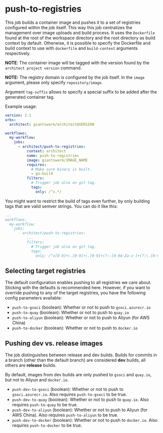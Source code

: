 # push-to-registries

This job builds a container image and pushes it to a set of registries configured within the job itself.
This way this job centralizes the management over image uploads and build process.
It uses the `Dockerfile` found at the root of the workspace directory and the root directory as
build context by default.
Otherwise, it is possible to specify the Dockerfile and build context to use with `dockerfile` and `build-context` arguments respectively.

**NOTE**: The container image will be tagged with the version found by the `architect project version` command.

**NOTE:** The registry domain is configured by the job itself. In the `image` argument, please only specify `repository/image`.

Argument `tag-suffix` allows to specify a special suffix to be added after the generated container tag.

Example usage:

```yaml
version: 2.1
orbs:
  architect: giantswarm/architect@VERSION

workflows:
  my-workflow:
    jobs:
      - architect/push-to-registries:
          context: architect
          name: push-to-registries
          image: giantswarm/IMAGE_NAME
          requires:
            # Make sure binary is built.
            - go-build
          filters:
            # Trigger job also on git tag.
            tags:
              only: /^v.*/
```

You might want to restrict the build of tags even further, by only building tags that are valid semver strings.
You can do it like this:

```yaml
...
workflows:
  my-workflow:
    jobs:
      - architect/push-to-registries:
          ...
          filters:
            # Trigger job also on git tag.
            tags:
              only: /^v[0-9]+\.[0-9]+\.[0-9]+(?:-[0-9A-Za-z-]+(?:\.[0-9A-Za-z-]+)*)?(?:\+[0-9A-Za-z-]+)?$/
```

## Selecting target registries

The default configuration enables pushing to all registries we care about. Sticking with the defaults is recommended here. However, if you want to override pushing to any of the target registries, you have the following config parameters available:

- `push-to-gsoci` (boolean): Whether or not to push to `gsoci.azurecr.io`
- `push-to-quay` (boolean): Whether or not to push to `quay.io`
- `push-to-aliyun` (boolean): Whether or not to push to Aliyun (for AWS China)
- `push-to-docker` (boolean): Whether or not to push to `docker.io`

## Pushing dev vs. release images

The job distinguishes between release and dev builds. Builds for commits in a branch (other than the default branch) are considered **dev** builds, all others are **release** builds.

By default, images from dev builds are only pushed to `gsoci` and `quay.io`, but not to Aliyun and `docker.io`.

- `push-dev-to-gsoci` (boolean): Whether or not to push to `gsoci.azurecr.io`. Also requires `push-to-gsoci` to be true.
- `push-dev-to-quay` (boolean): Whether or not to push to `quay.io`. Also requires `push-to-quay` to be true.
- `push-dev-to-aliyun` (boolean): Whether or not to push to Aliyun (for AWS China). Also requires `push-to-aliyun` to be true.
- `push-dev-to-docker` (boolean): Whether or not to push to `docker.io`. Also requires `push-to-docker` to be true.
